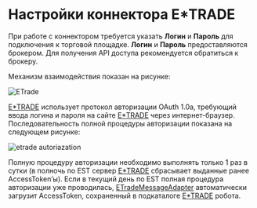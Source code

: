 # Настройки коннектора E\*TRADE

При работе с коннектором требуется указать **Логин** и **Пароль** для подключения к торговой площадке. **Логин** и **Пароль** предоставляются брокером. Для получения API доступа рекомендуется обратиться к брокеру.

Механизм взаимодействия показан на рисунке: 

![ETrade](~/images/ETrade.png)

[E\*TRADE](ETrade.md) использует протокол авторизации OAuth 1.0a, требующий ввода логина и пароля на сайте [E\*TRADE](https://etrade.com/) через интернет\-браузер. Последовательность полной процедуры авторизации показана на следующем рисунке:

![etrade autoriazation](~/images/etrade_autoriazation.png)

Полную процедуру авторизации необходимо выполнять только 1 раз в сутки (в полночь по EST сервер [E\*TRADE](ETrade.md) сбрасывает выданные ранее AccessToken’ы). Если в текущий день по EST полная процедура авторизации уже проводилась, [ETradeMessageAdapter](../api/StockSharp.ETrade.ETradeMessageAdapter.html) автоматически загрузит AccessToken, сохраненный в подкаталоге [E\*TRADE](ETrade.md) робота.
